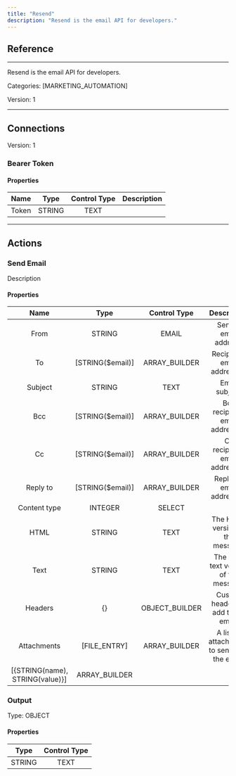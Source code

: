 ```yaml
---
title: "Resend"
description: "Resend is the email API for developers."
---
```

## Reference
<hr />

Resend is the email API for developers.


Categories: [MARKETING_AUTOMATION]


Version: 1

<hr />



## Connections

Version: 1


### Bearer Token

#### Properties

|      Name      |     Type     |     Control Type     |     Description     |
|:--------------:|:------------:|:--------------------:|:-------------------:|
| Token | STRING | TEXT  |  |





<hr />





## Actions


### Send Email
Description

#### Properties

|      Name      |     Type     |     Control Type     |     Description     |
|:--------------:|:------------:|:--------------------:|:-------------------:|
| From | STRING | EMAIL  |  Sender email address.  |
| To | [STRING($email)] | ARRAY_BUILDER  |  Recipients email addresses.  |
| Subject | STRING | TEXT  |  Email subject.  |
| Bcc | [STRING($email)] | ARRAY_BUILDER  |  Bcc recipients email addresses.  |
| Cc | [STRING($email)] | ARRAY_BUILDER  |  Cc recipients email addresses.  |
| Reply to | [STRING($email)] | ARRAY_BUILDER  |  Reply-to email addresses.  |
| Content type | INTEGER | SELECT  |  |
| HTML | STRING | TEXT  |  The HTML version of the message.  |
| Text | STRING | TEXT  |  The plain text version of the message.  |
| Headers | {} | OBJECT_BUILDER  |  Custom headers to add to the email.  |
| Attachments | [FILE_ENTRY] | ARRAY_BUILDER  |  A list of attachments to send with the email.  |
| [{STRING(name), STRING(value)}] | ARRAY_BUILDER  |


### Output



Type: OBJECT

#### Properties

|     Type     |     Control Type     |
|:------------:|:--------------------:|
| STRING | TEXT  |





